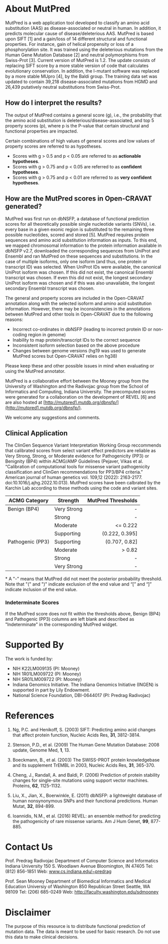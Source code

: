 # About MutPred

MutPred is a web application tool developed to classify an amino acid substitution (AAS) as disease-associated or neutral in human. In addition, it predicts molecular cause of disease/deleterious AAS. MutPred is based upon SIFT [1] and a gain/loss of 14 different structural and functional properties. For instance, gain of helical propensity or loss of a phosphorylation site. It was trained using the deleterious mutations from the Human Gene Mutation Database [2] and neutral polymorphisms from Swiss-Prot [3]. Current version of MutPred is 1.2. The update consists of replacing SIFT score by a more stable version of code that calculates evolutionary conservation. In addition, the I-mutant software was replaced by a more stable MUpro [4], by the Baldi group. The training data set was updated to contain 39,218 disease-associated mutations from HGMD and 26,439 putatively neutral substitutions from Swiss-Prot. 

## How do I interpret the results? 
The output of MutPred contains a general score (g), i.e., the probability that the amino acid substitution is deleterious/disease-associated, and top 5 property scores (p), where p is the P-value that certain structural and functional properties are impacted. 

Certain combinations of high values of general scores and low values of property scores are referred to as hypotheses.

- Scores with g > 0.5 and p < 0.05 are referred to as **actionable hypotheses**.
- Scores with g > 0.75 and p < 0.05 are referred to as **confident hypotheses**.
- Scores with g > 0.75 and p < 0.01 are referred to as **very confident hypotheses**.

## How are the MutPred scores in Open-CRAVAT generated?
MutPred was first run on dbNSFP, a database of functional prediction scores for all theoretically possible single nucleotide variants (SNVs), i.e. every base in a given exonic region is substituted to the remaining three possible nucleotides, scored and stored [5]. MutPred requires protein sequences and amino acid substitution information as inputs. To this end, we mapped chromosomal information to the protein information available in dbNSFP v2.7, downloaded the corresponding sequences from UniProt and Ensembl and ran MutPred on these sequences and substitutions. In the case of multiple isoforms, only one isoform (and thus, one protein or transcript ID) was selected. When UniProt IDs were available, the canonical UniProt isoform was chosen. If this did not exist, the canonical Ensembl transcript was chosen. If even this did not exist, the longest secondary UniProt isoform was chosen and if this was also unavailable, the longest secondary Ensembl transcript was chosen.

The general and property scores are included in the Open-CRAVAT annotation along with the selected isoform and amino acid substitution information. However, there may be inconsistencies in the annotations between MutPred and other tools in Open-CRAVAT due to the following reasons:

- Incorrect co-ordinates in dbNSFP (leading to incorrect protein ID or non-coding region in genome)
- Inability to map protein/transcript IDs to the correct sequence
- Inconsistent isoform selection based on the above procedure
- Changes between genome versions (hg19 was used to generate MutPred scores but Open-CRAVAT relies on hg38)

Please keep these and other possible issues in mind when evaluating or using the MutPred annotator.

MutPred is a collaborative effort between the Mooney group from the University of Washington and the Radivojac group from the School of Informatics and Computing, Indiana University. The precomputed scores were generated for a collaboration on the development of REVEL [6] and are also hosted at [http://mutpred1.mutdb.org/dbnsfp/](http://mutpred1.mutdb.org/dbnsfp/).

We welcome any suggestions and comments.


## Clinical Application

 The ClinGen Sequence Variant Interpretation Working Group reccommends that calibrated scores from select variant effect predictors are reliable as Very Strong, Strong, or Moderate evidence for Pathogenicity (PP3) or Benignity (BP4) within ACMG/AMP Guidelines (Pejaver, Vikas et al. “Calibration of computational tools for missense variant pathogenicity classification and ClinGen recommendations for PP3/BP4 criteria.” American journal of human genetics vol. 109,12 (2022): 2163-2177. doi:10.1016/j.ajhg.2022.10.013). MutPred scores have been calbrated by the Karchin Lab according to these methods using the code and variant sites.

| ACMG Category    | Strength    | MutPred Thresholds |
|------------------|-------------|-------------------:|
| Benign (BP4)     | Very Strong |                  - |
|                  | Strong      |                  - |
|                  | Moderate    |           <= 0.222 |
|                  | Supporting  |     (0.222, 0.395] |
| Pathogenic (PP3) | Supporting  |      (0.707, 0.82] |
|                  | Moderate    |             > 0.82 |
|                  | Strong      |                  - |
|                  | Very Strong |                  - |


 \* A "-" means that MutPred did not meet the posterior probability threshold. Note that "(" and ")" indicate exclusion of the end value and “[” and “]” indicate inclusion of the end value.

 ### Indeterminate Scores

 If the MutPred score does not fit within the thresholds above, Benign (BP4) and Pathogenic (PP3) columns are left blank and described as "Indeterminate" in the corresponding MutPred widget.


# Supported By

The work is funded by:
- NIH K22LM009135 (PI: Mooney)
- NIH 1R01LM009722 (PI: Mooney)
- NIH 5R01LM009722 (PI: Mooney)
- Indiana Genomics Initiative. The Indiana Genomics Initiative (INGEN) is supported in part by Lily Endowment.
- National Science Foundation, DBI-0644017 (PI: Predrag Radivojac)

# References

1. Ng, P.C. and Henikoff, S. (2003) SIFT: Predicting amino acid changes that affect protein function, Nucleic Acids Res, **31**, 3812-3814.

2. Stenson, P.D., et al. (2009) The Human Gene Mutation Database: 2008 update, Genome Med, **1**, 13.

3. Boeckmann, B., et al. (2003) The SWISS-PROT protein knowledgebase and its supplement TrEMBL in 2003, Nucleic Acids Res, **31**, 365-370.

4. Cheng, J., Randall, A. and Baldi, P. (2006) Prediction of protein stability changes for single-site mutations using support vector machines. Proteins, **62**, 1125-1132.

5. Liu, X., Jian, X., Boerwinkle, E. (2011) dbNSFP: a lightweight database of human nonsynonymous SNPs and their functional predictions. Human Mutat, **32**, 894-899.

6. Ioannidis, N.M., et al. (2016) REVEL: an ensemble method for predicting the pathogenicity of rare missense variants. Am J Hum Genet, **99**, 877-885.

# Contact Us

Prof. Predrag Radivojac
Department of Computer Science and Informatics
Indiana University
150 S. Woodlawn Avenue
Bloomington, IN 47405
Tel: (812) 856-1851
Web: www.cs.indiana.edu/~predrag 

Prof. Sean Mooney 
Department of Biomedical Informatics and Medical Education
Universiy of Washington
850 Republican Street
Seattle, WA 98109 
Tel: (206) 685-0249
Web: http://faculty.washington.edu/sdmooney 

# Disclaimer

The purpose of this resource is to distribute functional prediction of mutation data. The data is meant to be used for basic research. Do not use this data to make clinical decisions. 

